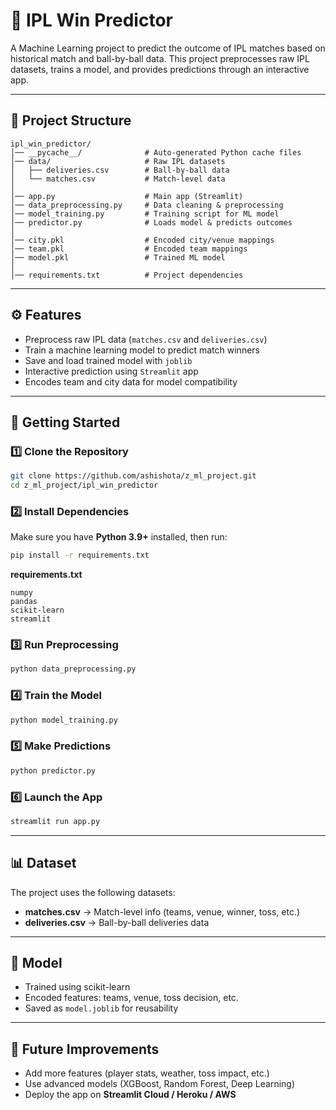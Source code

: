 
# 🏏 IPL Win Predictor

A Machine Learning project to predict the outcome of IPL matches based on historical match and ball-by-ball data.
This project preprocesses raw IPL datasets, trains a model, and provides predictions through an interactive app.

---

## 📂 Project Structure

```
ipl_win_predictor/
│── __pycache__/              # Auto-generated Python cache files
│── data/                     # Raw IPL datasets
│   ├── deliveries.csv        # Ball-by-ball data
│   └── matches.csv           # Match-level data
│
│── app.py                    # Main app (Streamlit)
│── data_preprocessing.py     # Data cleaning & preprocessing
│── model_training.py         # Training script for ML model
│── predictor.py              # Loads model & predicts outcomes
│
│── city.pkl                  # Encoded city/venue mappings
│── team.pkl                  # Encoded team mappings
│── model.pkl                 # Trained ML model
│
│── requirements.txt          # Project dependencies
```

---

## ⚙️ Features

* Preprocess raw IPL data (`matches.csv` and `deliveries.csv`)
* Train a machine learning model to predict match winners
* Save and load trained model with `joblib`
* Interactive prediction using `Streamlit` app
* Encodes team and city data for model compatibility

---

## 🚀 Getting Started

### 1️⃣ Clone the Repository

```bash
git clone https://github.com/ashishota/z_ml_project.git
cd z_ml_project/ipl_win_predictor
```

### 2️⃣ Install Dependencies

Make sure you have **Python 3.9+** installed, then run:

```bash
pip install -r requirements.txt
```

**requirements.txt**

```
numpy
pandas
scikit-learn
streamlit
```

### 3️⃣ Run Preprocessing

```bash
python data_preprocessing.py
```

### 4️⃣ Train the Model

```bash
python model_training.py
```

### 5️⃣ Make Predictions

```bash
python predictor.py
```

### 6️⃣ Launch the App

```bash
streamlit run app.py
```

---

## 📊 Dataset

The project uses the following datasets:

* **matches.csv** → Match-level info (teams, venue, winner, toss, etc.)
* **deliveries.csv** → Ball-by-ball deliveries data

---

## 🧠 Model

* Trained using scikit-learn
* Encoded features: teams, venue, toss decision, etc.
* Saved as `model.joblib` for reusability

---

## 📌 Future Improvements

* Add more features (player stats, weather, toss impact, etc.)
* Use advanced models (XGBoost, Random Forest, Deep Learning)
* Deploy the app on **Streamlit Cloud / Heroku / AWS**




